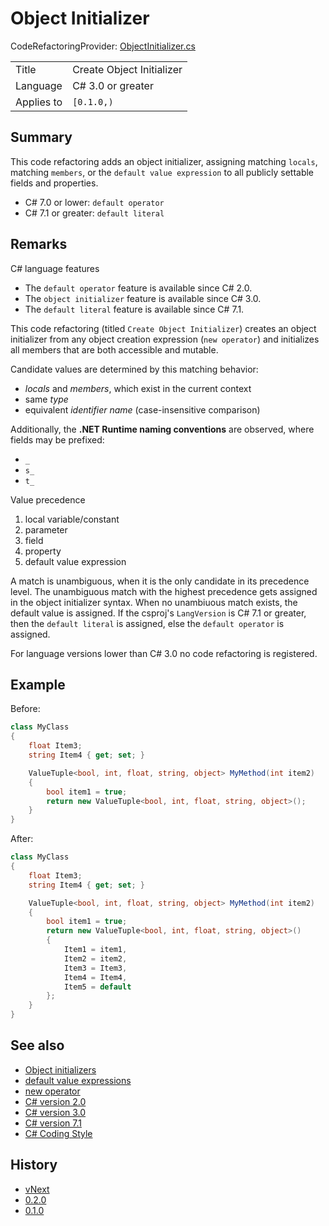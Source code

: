 # Object Initializer

CodeRefactoringProvider: [ObjectInitializer.cs](../../source/production/F0.Analyzers/CodeAnalysis/CodeRefactorings/ObjectInitializer.cs)

|            |                           |
|------------|---------------------------|
| Title      | Create Object Initializer |
| Language   | C# 3.0 or greater         |
| Applies to | `[0.1.0,)`                |

## Summary

This code refactoring adds an object initializer, assigning matching `locals`, matching `members`, or the `default value expression` to all publicly settable fields and properties.
- C# 7.0 or lower: `default operator`
- C# 7.1 or greater: `default literal`

## Remarks

C# language features
- The `default operator` feature is available since C# 2.0.
- The `object initializer` feature is available since C# 3.0.
- The `default literal` feature is available since C# 7.1.

This code refactoring (titled `Create Object Initializer`) creates an object initializer from any object creation expression (`new operator`) and initializes all members that are both accessible and mutable.

Candidate values are determined by this matching behavior:
- _locals_ and _members_, which exist in the current context
- same _type_
- equivalent _identifier name_ (case-insensitive comparison)

Additionally, the **.NET Runtime naming conventions** are observed, where fields may be prefixed:
- `_`
- `s_`
- `t_`

Value precedence
1. local variable/constant
2. parameter
3. field
4. property
5. default value expression

A match is unambiguous, when it is the only candidate in its precedence level.
The unambiguous match with the highest precedence gets assigned in the object initializer syntax.
When no unambiuous match exists, the default value is assigned.
If the csproj's `LangVersion` is C# 7.1 or greater, then the `default literal` is assigned, else the `default operator` is assigned.

For language versions lower than C# 3.0 no code refactoring is registered.

## Example

Before:
```cs
class MyClass
{
    float Item3;
    string Item4 { get; set; }

    ValueTuple<bool, int, float, string, object> MyMethod(int item2)
    {
        bool item1 = true;
        return new ValueTuple<bool, int, float, string, object>();
    }
}
```

After:
```cs
class MyClass
{
    float Item3;
    string Item4 { get; set; }

    ValueTuple<bool, int, float, string, object> MyMethod(int item2)
    {
        bool item1 = true;
        return new ValueTuple<bool, int, float, string, object>()
		{
			Item1 = item1,
			Item2 = item2,
			Item3 = Item3,
			Item4 = Item4,
			Item5 = default
		};
    }
}
```

## See also

- [Object initializers](https://docs.microsoft.com/en-us/dotnet/csharp/programming-guide/classes-and-structs/object-and-collection-initializers#object-initializers)
- [default value expressions](https://docs.microsoft.com/en-us/dotnet/csharp/language-reference/operators/default)
- [new operator](https://docs.microsoft.com/en-us/dotnet/csharp/language-reference/operators/new-operator)
- [C# version 2.0](https://docs.microsoft.com/en-us/dotnet/csharp/whats-new/csharp-version-history#c-version-20)
- [C# version 3.0](https://docs.microsoft.com/en-us/dotnet/csharp/whats-new/csharp-version-history#c-version-30)
- [C# version 7.1](https://docs.microsoft.com/en-us/dotnet/csharp/whats-new/csharp-version-history#c-version-71)
- [C# Coding Style](https://github.com/dotnet/runtime/blob/master/docs/coding-guidelines/coding-style.md)

## History

- [vNext](../../CHANGELOG.md#vNext)
- [0.2.0](../../CHANGELOG.md#v020-2020-05-21)
- [0.1.0](../../CHANGELOG.md#v010-2020-05-14)
